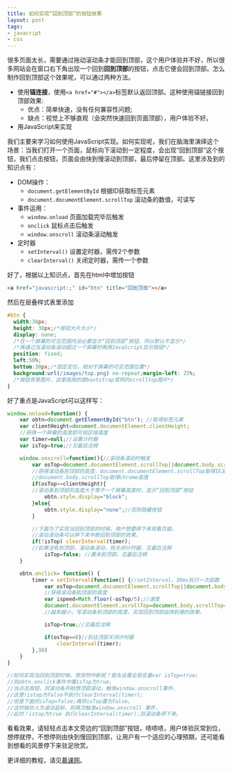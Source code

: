 ```yaml
---
title: 如何实现“回到顶部”的按钮效果
layout: post
tags:
- javacript
- css
---
```


很多页面太长，需要通过拖动滚动条才能回到顶部，这个用户体验并不好，所以很多网站会在窗口右下角出现一个回到**回到顶部**的按钮，点击它便会回到顶部。怎么制作回到顶部这个效果呢，可以通过两种方法。

+ 使用**锚连接**，使用`<a href="#"></a>`标签默认返回顶部。这种使用锚链接回到顶部效果:
  - 优点：简单快速，没有任何兼容性问题;
  - 缺点：视觉上不够直观（会突然快速回到页面顶部），用户体验不好。
+ 用JavaScript来实现

我们主要来学习如何使用JavaScript实现。如何实现呢，我们在脑海里演绎这个场景：当我们打开一个页面，鼠标向下滚动到一定程度，会出现“回到顶部”这个按钮，我们点击按钮，页面会由快到慢滚动到顶部，最后停留在顶部。这里涉及到的知识点有：

- DOM操作：
  + `document.getElementById`  根据ID获取标签元素
  + `document.documentElement.scrollTop` 滚动条的数值，可读写
- 事件运用：
  + `window.onload` 页面加载完毕后触发
  + `onclick` 鼠标点击后触发
  + `window.onscroll` 滚动条滚动触发
- 定时器
  + `setInterval()` 设置定时器，需传2个参数
  + `clearInterval()` 关闭定时器，需传一个参数

好了，根据以上知识点，首先在html中增加按钮

```html
<a href="javascript:;" id="btn" title="回到顶部"></a>
```
然后在层叠样式表里添加

```css
#btn {
  width:38px;
  height: 38px;/*按钮大片大小*/
  display: none;
  /*在一个屏幕的可见范围内没必要显示“回到顶部”按钮，所以默认不显示*/
  /*再通过当滚动条滚动超过一个屏幕时再用JavaScript显示按钮*/
  position: fixed;
  left:50%;
  bottom:30px;/*固定定位，相对于屏幕的可见范围位置*/
  background:url(/images/top.png) no-repeat;margin-left: 25%;
  /*按钮背景图片，这里我用的是bootstrap官网的scrolltop图片*/
}
```

好了重点是JavaScript可以这样写：

```javascript
window.onload=function() {
	var obtn=document.getElementById("btn"); //取得标签元素
	var clientHeight=document.documentElement.clientHeight;
	//获得一个屏幕的高度即可视区域高度
	var timer=null;//设置计时器
	var isTop=true;//见最后注释

	window.onscroll=function(){//滚动条滚动时触发
		var osTop=document.documentElement.scrollTop||document.body.scrollTop;
		//获得滚动条到顶部的高度，document.documentElement.scrollTop取得IE高度，
		//document.body.scrollTop取得chrome高度
		if(osTop>=clientHeight){
		//滚动条到顶部的高度大于等于一个屏幕高度时，显示“回到顶部”按钮
			obtn.style.display="block";
		}else{
			obtn.style.display="none";//否则隐藏按钮
		}

		//下面为了实现当回到顶部的时候，用户想要停下来观看页面，
		//滚动滚动条可以停下来中断回到顶部的效果。
		if(!isTop) clearInterval(timer);
		//如果没有到顶部，滚动条滚动，则关闭计时器，见最后注释
			isTop=false; //置未到顶部，见最后注释
	}

	obtn.onclick= function() {
		timer = setInterval(function() {//setInterval，30ms执行一次函数
			var osTop=document.documentElement.scrollTop||document.body.scrollTop;
			//获得滚动条到顶部的高度
			var ispeed=Math.floor(-osTop/5);//速度
			document.documentElement.scrollTop=document.body.scrollTop=osTop+ispeed;
			//越来越小，写滚动条到顶部的高度，实现回到顶部由快到慢的效果。

			isTop=true;//见最后注释

			if(osTop==0)//到达顶部关闭计时器
				clearInterval(timer);
		},30)
	}
}

//如何实现当回到顶部时候，想突然中断呢？首先设置全局变量var isTop=true;
//则obtn.onclick事件中置isTop为true,
//当点击按钮，则滚动条开始想顶部滚动，触发window.onscroll事件，
//这里!istop为false不执行clearInterval(timer);
//但是下面的isTop=false;再将isTop置为false。
//这时候你人为滚动鼠标，则再次触发window.onscroll 事件，
//此时！istop为true 执行clearInterval(timer);则滚动条停下来。

```

看看效果，请轻轻点击本文旁边的“回到顶部”按钮，啧啧啧，用户体验灰常到位，想停就停，不想停则由快到慢回到顶部，让用户有一个适应的心理预期，还可能看到想看的风景停下来驻足欣赏。

更详细的教程，请见[慕课网](http://www.imooc.com/learn/65)。

